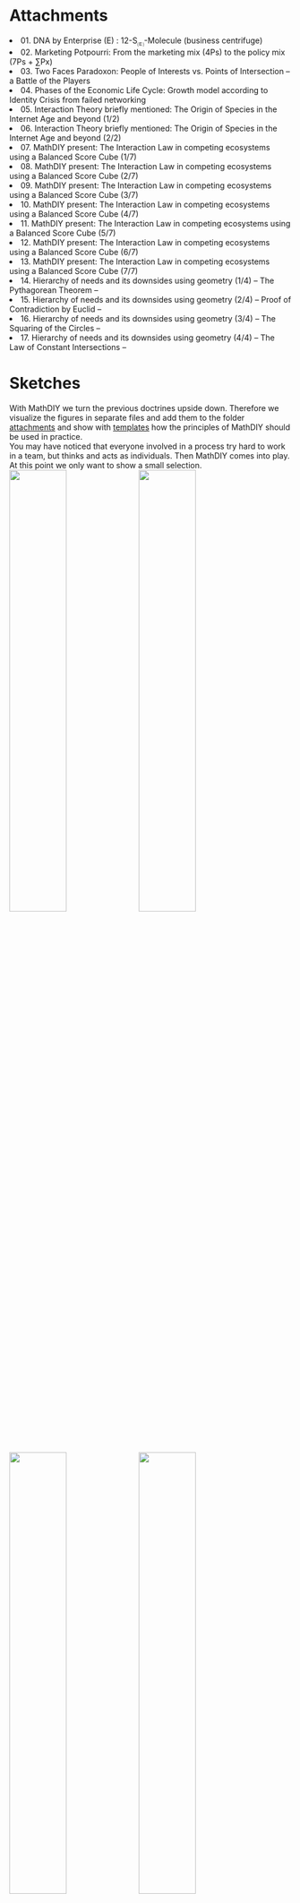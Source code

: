 <h1>Attachments</h1>
<li>01. DNA by Enterprise (E) : 12-S<sub>🄔</sub>-Molecule (business centrifuge)</li>
<li>02. Marketing Potpourri: From the marketing mix (4Ps) to the policy mix (7Ps + ∑Px)</li>
<li>03. Two Faces Paradoxon: People of Interests vs. Points of Intersection – a Battle of the Players</li>
<li>04. Phases of the Economic Life Cycle: Growth model according to Identity Crisis from failed networking</li>
<li>05. Interaction Theory briefly mentioned: The Origin of Species in the Internet Age and beyond (1/2)</li>
<li>06. Interaction Theory briefly mentioned: The Origin of Species in the Internet Age and beyond (2/2)</li>
<li>07. MathDIY present: The Interaction Law in competing ecosystems using a Balanced Score Cube (1/7)</li>
<li>08. MathDIY present: The Interaction Law in competing ecosystems using a Balanced Score Cube (2/7)</li>
<li>09. MathDIY present: The Interaction Law in competing ecosystems using a Balanced Score Cube (3/7)</li>
<li>10. MathDIY present: The Interaction Law in competing ecosystems using a Balanced Score Cube (4/7)</li>
<li>11. MathDIY present: The Interaction Law in competing ecosystems using a Balanced Score Cube (5/7)</li>
<li>12. MathDIY present: The Interaction Law in competing ecosystems using a Balanced Score Cube (6/7)</li>
<li>13. MathDIY present: The Interaction Law in competing ecosystems using a Balanced Score Cube (7/7)</li>
<li>14. Hierarchy of needs and its downsides using geometry (1/4) – The Pythagorean Theorem – </li>
<li>15. Hierarchy of needs and its downsides using geometry (2/4) – Proof of Contradiction by Euclid – </li>
<li>16. Hierarchy of needs and its downsides using geometry (3/4) – The Squaring of the Circles – </li>
<li>17. Hierarchy of needs and its downsides using geometry (4/4) – The Law of Constant Intersections – </li>
<h1>Sketches</h1>
With MathDIY we turn the previous doctrines upside down. Therefore we visualize the figures in separate files and add them to the folder <a href="https://github.com/scifiltr/MathDIY/tree/master/attachments">attachments</a> and show with <a href="https://github.com/scifiltr/MathDIY/tree/master/templates">templates</a> how the principles of MathDIY should be used in practice.<br>
You may have noticed that everyone involved in a process try hard to work in a team, but thinks and acts as individuals. Then MathDIY comes into play. At this point we only want to show a small selection.
<div>
<img width="45%" src="https://github.com/scifiltr/MathDIY/blob/master/attachments/MathDIY-attachments.001.jpeg">
<img width="45%" src="https://github.com/scifiltr/MathDIY/blob/master/attachments/MathDIY-attachments.002.jpeg">
</div>
<div>
<img width="45%" src="https://github.com/scifiltr/MathDIY/blob/master/attachments/MathDIY-attachments.003.jpeg">
<img width="45%" src="https://github.com/scifiltr/MathDIY/blob/master/attachments/MathDIY-attachments.004.jpeg">
</div>
<div>
<img width="45%" src="https://github.com/scifiltr/MathDIY/blob/master/attachments/MathDIY-attachments.005.jpeg">
<img width="45%" src="https://github.com/scifiltr/MathDIY/blob/master/attachments/MathDIY-attachments.006.jpeg">
</div>
<div>
<img width="45%" src="https://github.com/scifiltr/MathDIY/blob/master/attachments/MathDIY-attachments.014.jpeg">
<img width="45%" src="https://github.com/scifiltr/MathDIY/blob/master/attachments/MathDIY-attachments.015.jpeg">
</div>
<div>
<img width="45%" src="https://github.com/scifiltr/MathDIY/blob/master/attachments/MathDIY-attachments.016.jpeg">
<img width="45%" src="https://github.com/scifiltr/MathDIY/blob/master/attachments/MathDIY-attachments.017.jpeg">
</div>
